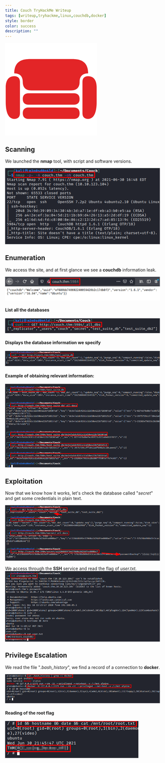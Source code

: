 ```yaml
---
title: Couch TryHackMe Writeup
tags: [writeup,tryhackme,linux,couchdb,docker]
style: border
color: success
description: ""
---
```



![](https://raw.githubusercontent.com/m3n0sd0n4ld/m3n0sd0n4ld.github.io/main/_posts/Couch/1.jpg)

## Scanning
We launched the **nmap** tool, with script and software versions.

![](https://raw.githubusercontent.com/m3n0sd0n4ld/m3n0sd0n4ld.github.io/main/_posts/Couch/2.png)

## Enumeration
We access the site, and at first glance we see a **couchdb** information leak.

![](https://raw.githubusercontent.com/m3n0sd0n4ld/m3n0sd0n4ld.github.io/main/_posts/Couch/3.png)


#### List all the databases
![](https://raw.githubusercontent.com/m3n0sd0n4ld/m3n0sd0n4ld.github.io/main/_posts/Couch/4.png)

#### Displays the database information we specify
![](https://raw.githubusercontent.com/m3n0sd0n4ld/m3n0sd0n4ld.github.io/main/_posts/Couch/5.png)

#### Example of obtaining relevant information:
![](https://raw.githubusercontent.com/m3n0sd0n4ld/m3n0sd0n4ld.github.io/main/_posts/Couch/6.png)

## Exploitation
Now that we know how it works, let's check the database called "*secret*" and get some credentials in plain text.

![](https://raw.githubusercontent.com/m3n0sd0n4ld/m3n0sd0n4ld.github.io/main/_posts/Couch/7.png)

We access through the **SSH** service and read the flag of *user.txt.*
![](https://raw.githubusercontent.com/m3n0sd0n4ld/m3n0sd0n4ld.github.io/main/_posts/Couch/8.png)

## Privilege Escalation
We read the file "*.bash_history*", we find a record of a connection to **docker**.

![](https://raw.githubusercontent.com/m3n0sd0n4ld/m3n0sd0n4ld.github.io/main/_posts/Couch/9.png)

#### Reading of the root flag

![](https://raw.githubusercontent.com/m3n0sd0n4ld/m3n0sd0n4ld.github.io/main/_posts/Couch/10.png)




